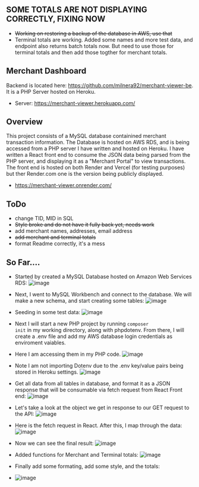 
## SOME TOTALS ARE NOT DISPLAYING CORRECTLY, FIXING NOW 
- ~~Working on restoring a backup of the database in AWS, use that~~
- Terminal totals are working. Added some names and more test data, and endpoint also returns batch totals now. But need to use those for terminal totals and then add those togther for merchant totals.

## Merchant Dashboard
Backend is located here: https://github.com/milnera92/merchant-viewer-be. It is a PHP Server hosted on Heroku.
- Server: https://merchant-viewer.herokuapp.com/

## Overview
This project consists of a MySQL database containined merchant transaction information. The Database is hosted on AWS RDS, and is being accessed from a PHP server I have written and hosted on Heroku.
I have written a React front end to consume the JSON data being parsed from the PHP server, and displaying it as a "Merchant Portal" to view transactions.
The front end is hosted on both Render and Vercel (for testing purposes) but ther Render.com one is the version being publicly displayed.
- https://merchant-viewer.onrender.com/

## ToDo
- change TID, MID in SQL 
- ~~Style broke and do not have it fully back yet, needs work~~
- add merchant names, addresses, email address
- ~~add merchant and terminal totals~~
- format Readme correctly, it's a mess

## So Far....

- Started by created a MySQL Database hosted on Amazon Web Services RDS:
![image](https://user-images.githubusercontent.com/95140821/222036055-c6e3ee06-937c-4172-acd1-c1ccc94e382a.png)

- Next, I went to MySQL Workbench and connect to the database. We will make a new schema, and start creating some tables:
![image](https://user-images.githubusercontent.com/95140821/222036218-187d5145-2bab-4320-985e-f43cafad6b12.png)

- Seeding in some test data:
![image](https://user-images.githubusercontent.com/95140821/222036266-23b43589-c628-4c60-acf5-1399595187c5.png)

- Next I will start a new PHP project by running <code>composer init</code> in my working directory, along with phpdotenv. From there, I will create a .env file and add my AWS database login credentials as enviroment vaiables.

- Here I am accessing them in my PHP code. 
![image](https://user-images.githubusercontent.com/95140821/222036750-0060e1af-4cc1-48d3-8997-61b3af4df96c.png)

- Note I am not importing Dotenv due to the .env key/value pairs being stored in Heroku settings.
![image](https://user-images.githubusercontent.com/95140821/222036928-8dd8e140-def4-4537-b583-d4d113ca64dd.png)

- Get all data from all tables in database, and format it as a JSON response that will be consumable via fetch request from  React Front end:
![image](https://user-images.githubusercontent.com/95140821/222037056-f9df5ee7-f231-4472-a253-02b33f593005.png)

- Let's take a look at the object we get in response to our GET request to the API:
![image](https://user-images.githubusercontent.com/95140821/222236858-de89c693-7562-4631-88a4-18127433bd90.png)

- Here is the fetch request in React. After this, I map through the data:
![image](https://user-images.githubusercontent.com/95140821/222037117-d6f6dc9b-3d60-406e-83ab-670c3a6492b7.png)

- Now we can see the final result:
![image](https://user-images.githubusercontent.com/95140821/222037158-d0792060-eb40-4a88-9574-17cdfc04153e.png)

- Added functions for Merchant and Terminal totals:
![image](https://user-images.githubusercontent.com/95140821/222202301-eba1d590-8ed3-46e3-abe4-0a848559c6a7.png)

- Finally add some formating, add some style, and the totals:
- ![image](https://user-images.githubusercontent.com/95140821/222237036-84a16d80-c8fd-443e-9c03-87b08ce15624.png)




